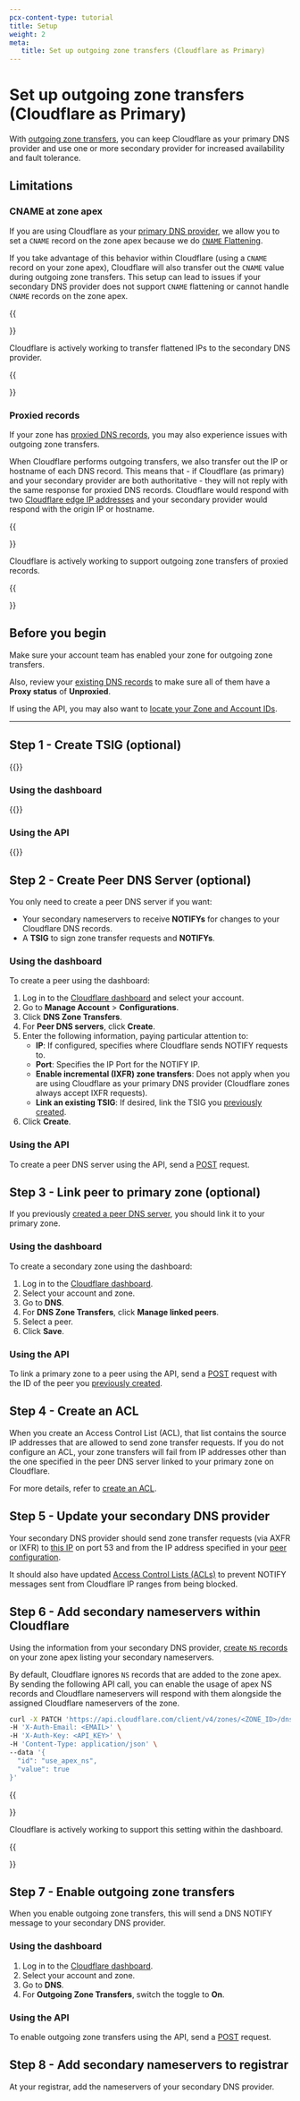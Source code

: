 ```yaml
---
pcx-content-type: tutorial
title: Setup
weight: 2
meta:
   title: Set up outgoing zone transfers (Cloudflare as Primary)
---
```


# Set up outgoing zone transfers (Cloudflare as Primary)

With [outgoing zone transfers](/dns/zone-setups/zone-transfers/cloudflare-as-primary/), you can keep Cloudflare as your primary DNS provider and use one or more secondary provider for increased availability and fault tolerance.

## Limitations

### CNAME at zone apex

If you are using Cloudflare as your [primary DNS provider](/dns/zone-setups/full-setup/), we allow you to set a `CNAME` record on the zone apex because we do [`CNAME` Flattening](/dns/additional-options/cname-flattening/). 

If you take advantage of this behavior within Cloudflare (using a `CNAME` record on your zone apex), Cloudflare will also transfer out the `CNAME` value during outgoing zone transfers. This setup can lead to issues if your secondary DNS provider does not support `CNAME` flattening or cannot handle `CNAME` records on the zone apex.

{{<Aside type="note">}}

Cloudflare is actively working to transfer flattened IPs to the secondary DNS provider.

{{</Aside>}}

### Proxied records

If your zone has [proxied DNS records](/dns/manage-dns-records/reference/proxied-dns-records/), you may also experience issues with outgoing zone transfers.

When Cloudflare performs outgoing transfers, we also transfer out the IP or hostname of each DNS record. This means that - if Cloudflare (as primary) and your secondary provider are both authoritative - they will not reply with the same response for proxied DNS records. Cloudflare would respond with two [Cloudflare edge IP addresses](https://www.cloudflare.com/ips) and your secondary provider would respond with the origin IP or hostname.

{{<Aside type="note">}}

Cloudflare is actively working to support outgoing zone transfers of proxied records.

{{</Aside>}}

## Before you begin

Make sure your account team has enabled your zone for outgoing zone transfers.

Also, review your [existing DNS records](/dns/manage-dns-records/how-to/create-dns-records/) to make sure all of them have a **Proxy status** of **Unproxied**.

If using the API, you may also want to [locate your Zone and Account IDs](/fundamentals/get-started/basic-tasks/find-account-and-zone-ids/).

---

## Step 1 - Create TSIG (optional)

{{<render file="_tsig-definition.md">}}

### Using the dashboard

{{<render file="_tsig-create-dash.md">}}

### Using the API

{{<render file="_tsig-create-api.md">}}

## Step 2 - Create Peer DNS Server (optional)

You only need to create a peer DNS server if you want:

- Your secondary nameservers to receive **NOTIFYs**  for changes to your Cloudflare DNS records.
- A **TSIG** to sign zone transfer requests and **NOTIFYs**.

### Using the dashboard

To create a peer using the dashboard:

1. Log in to the [Cloudflare dashboard](https://dash.cloudflare.com/login) and select your account.
2. Go to **Manage Account** > **Configurations**.
3. Click **DNS Zone Transfers**.
4. For **Peer DNS servers**, click **Create**. 
5. Enter the following information, paying particular attention to:
    - **IP**: If configured, specifies where Cloudflare sends NOTIFY requests to.
    - **Port**: Specifies the IP Port for the NOTIFY IP.
    - **Enable incremental (IXFR) zone transfers**: Does not apply when you are using Cloudflare as your primary DNS provider (Cloudflare zones always accept IXFR requests).
    - **Link an existing TSIG**: If desired, link the TSIG you [previously created](#step-1---create-tsig-optional). 
6. Click **Create**.

### Using the API

To create a peer DNS server using the API, send a [POST](https://api.cloudflare.com/#secondary-dns-peer--create-peer) request.

## Step 3 - Link peer to primary zone (optional)

If you previously [created a peer DNS server](#step-2---create-peer-dns-server-optional), you should link it to your primary zone.

### Using the dashboard

To create a secondary zone using the dashboard:

1. Log in to the [Cloudflare dashboard](https://dash.cloudflare.com/login).
2. Select your account and zone.
3. Go to **DNS**.
4. For **DNS Zone Transfers**, click **Manage linked peers**.
5. Select a peer.
6. Click **Save**.

### Using the API

To link a primary zone to a peer using the API, send a [POST](https://api.cloudflare.com/#secondary-dns-primary-zone--create-primary-zone-configuration) request with the ID of the peer you [previously created](#step-2---create-peer-dns-server-optional).

## Step 4 - Create an ACL

When you create an Access Control List (ACL), that list contains the source IP addresses that are allowed to send zone transfer requests. If you do not configure an ACL, your zone transfers will fail from IP addresses other than the one specified in the peer DNS server linked to your primary zone on Cloudflare.

For more details, refer to [create an ACL](/dns/zone-setups/zone-transfers/access-control-lists/create-new-list/).

## Step 5 - Update your secondary DNS provider

Your secondary DNS provider should send zone transfer requests (via AXFR or IXFR) to [this IP](/dns/zone-setups/zone-transfers/access-control-lists/cloudflare-ip-addresses/#transfer-ip) on port 53 and from the IP address specified in your [peer configuration](#step-2---create-peer-dns-server-optional).

It should also have updated [Access Control Lists (ACLs)](/dns/zone-setups/zone-transfers/access-control-lists/cloudflare-ip-addresses/#allow-range) to prevent NOTIFY messages sent from Cloudflare IP ranges from being blocked.

## Step 6 - Add secondary nameservers within Cloudflare

Using the information from your secondary DNS provider, [create `NS` records](/dns/manage-dns-records/how-to/create-dns-records/#create-dns-records) on your zone apex listing your secondary nameservers.

By default, Cloudflare ignores `NS` records that are added to the zone apex. By sending the following API call, you can enable the usage of apex NS records and Cloudflare nameservers will respond with them alongside the assigned Cloudflare nameservers of the zone.

```bash
curl -X PATCH 'https://api.cloudflare.com/client/v4/zones/<ZONE_ID>/dns_settings/use_apex_ns' \
-H 'X-Auth-Email: <EMAIL>' \
-H 'X-Auth-Key: <API_KEY>' \
-H 'Content-Type: application/json' \
--data '{
  "id": "use_apex_ns",
  "value": true
}'
```

{{<Aside type="note">}}

Cloudflare is actively working to support this setting within the dashboard.

{{</Aside>}}

## Step 7 - Enable outgoing zone transfers

When you enable outgoing zone transfers, this will send a DNS NOTIFY message to your secondary DNS provider.

### Using the dashboard

1. Log in to the [Cloudflare dashboard](https://dash.cloudflare.com/login).
2. Select your account and zone.
3. Go to **DNS**.
4. For **Outgoing Zone Transfers**, switch the toggle to **On**.

### Using the API

To enable outgoing zone transfers using the API, send a [POST](https://api.cloudflare.com/#secondary-dns-primary-zone--enable-outgoing-zone-transfers) request.

## Step 8 - Add secondary nameservers to registrar

At your registrar, add the nameservers of your secondary DNS provider.